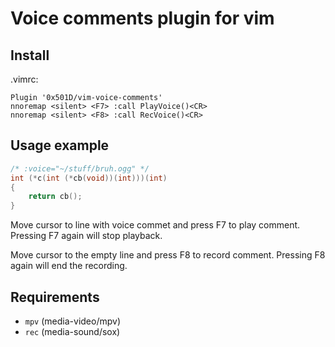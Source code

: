 # Voice comments plugin for vim

## Install
.vimrc:
```vim
Plugin '0x501D/vim-voice-comments'
nnoremap <silent> <F7> :call PlayVoice()<CR>
nnoremap <silent> <F8> :call RecVoice()<CR>
```

## Usage example
```c
/* :voice="~/stuff/bruh.ogg" */
int (*c(int (*cb(void))(int)))(int)
{
    return cb();
}
```

Move cursor to line with voice commet and press F7 to play comment.
Pressing F7 again will stop playback.

Move cursor to the empty line and press F8 to record comment.
Pressing F8 again will end the recording.

## Requirements
* `mpv` (media-video/mpv)
* `rec` (media-sound/sox)

